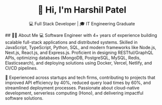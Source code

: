 <h1 align="center">👋 Hi, I'm Harshil Patel</h1>
<p align="center">
💻 Full Stack Developer | 🎓 IT Engineering Graduate   
</p>
## 🧑‍💼 About Me
💻 Software Engineer with 4+ years of experience building scalable full-stack applications and distributed systems. Skilled in JavaScript, TypeScript, Python, SQL, and modern frameworks like Node.js, Next.js, React.js, and Express.js. Proficient in designing RESTful/GraphQL APIs, optimizing databases (MongoDB, PostgreSQL, MySQL, Redis, Elasticsearch), and deploying solutions using Docker, Vercel, Netlify, and CI/CD pipelines.

🚀 Experienced across startups and tech firms, contributing to projects that improved API efficiency by 40%, reduced query load times by 60%, and streamlined deployment processes. Passionate about cloud-native development, serverless computing (Hono), and delivering impactful software solutions.

